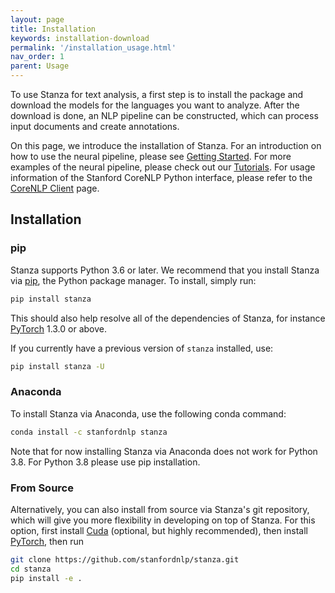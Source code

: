 ```yaml
---
layout: page
title: Installation
keywords: installation-download
permalink: '/installation_usage.html'
nav_order: 1
parent: Usage
---
```


To use Stanza for text analysis, a first step is to install the package and download the models for the languages you want to analyze. After the download is done, an NLP pipeline can be constructed, which can process input documents and create annotations.

On this page, we introduce the installation of Stanza. For an introduction on how to use the neural pipeline, please see [Getting Started](getting_started.md).  For more examples of the neural pipeline, please check out our [Tutorials](tutorials). For usage information of the Stanford CoreNLP Python interface, please refer to the [CoreNLP Client](corenlp_client) page.

## Installation

### pip

Stanza supports Python 3.6 or later. We recommend that you install Stanza via [pip](https://pip.pypa.io/en/stable/installing/), the Python package manager. To install, simply run:
```bash
pip install stanza
```
This should also help resolve all of the dependencies of Stanza, for instance [PyTorch](https://pytorch.org/) 1.3.0 or above.

If you currently have a previous version of `stanza` installed, use:
```bash
pip install stanza -U
```

### Anaconda

To install Stanza via Anaconda, use the following conda command:

```bash
conda install -c stanfordnlp stanza
```

Note that for now installing Stanza via Anaconda does not work for Python 3.8. For Python 3.8 please use pip installation.

### From Source

Alternatively, you can also install from source via Stanza's git
repository, which will give you more flexibility in developing on top
of Stanza. For this option, first install
[Cuda](https://docs.nvidia.com/cuda/cuda-installation-guide-linux/index.html)
(optional, but highly recommended), then install
[PyTorch](https://pytorch.org/), then run

```bash
git clone https://github.com/stanfordnlp/stanza.git
cd stanza
pip install -e .
```

